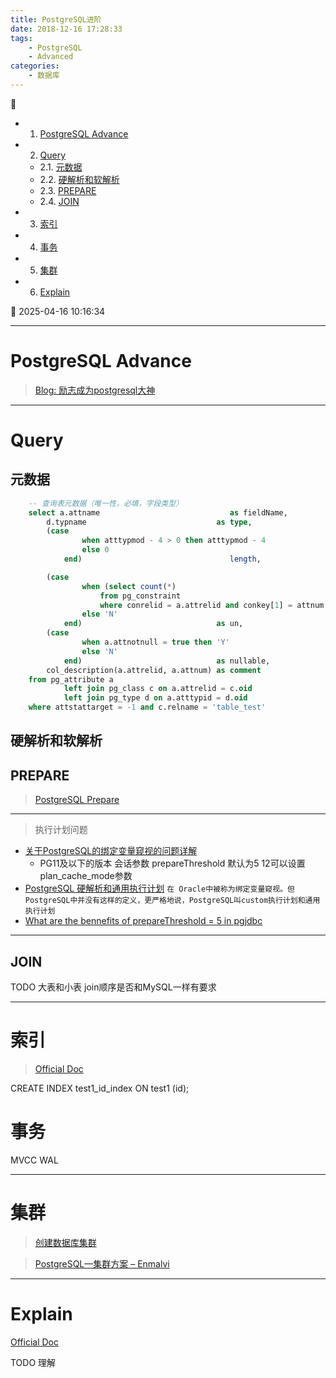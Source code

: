 ```yaml
---
title: PostgreSQL进阶
date: 2018-12-16 17:28:33
tags: 
    - PostgreSQL
    - Advanced
categories: 
    - 数据库
---
```


💠

- 1. [PostgreSQL Advance](#postgresql-advance)
- 2. [Query](#query)
    - 2.1. [元数据](#元数据)
    - 2.2. [硬解析和软解析](#硬解析和软解析)
    - 2.3. [PREPARE](#prepare)
    - 2.4. [JOIN](#join)
- 3. [索引](#索引)
- 4. [事务](#事务)
- 5. [集群](#集群)
- 6. [Explain](#explain)

💠 2025-04-16 10:16:34
****************************************
# PostgreSQL Advance

> [Blog: 励志成为postgresql大神](https://www.modb.pro/u/430972)

************************

# Query
## 元数据
```sql
    -- 查询表元数据（唯一性，必填，字段类型）
    select a.attname                             as fieldName,
        d.typname                             as type,
        (case
                when atttypmod - 4 > 0 then atttypmod - 4
                else 0
            end)                                 length,

        (case
                when (select count(*)
                    from pg_constraint
                    where conrelid = a.attrelid and conkey[1] = attnum and contype = 'u') > 0 then 'Y'
                else 'N'
            end)                              as un,
        (case
                when a.attnotnull = true then 'Y'
                else 'N'
            end)                              as nullable,
        col_description(a.attrelid, a.attnum) as comment
    from pg_attribute a
            left join pg_class c on a.attrelid = c.oid
            left join pg_type d on a.atttypid = d.oid
    where attstattarget = -1 and c.relname = 'table_test'
```

## 硬解析和软解析

## PREPARE
> [PostgreSQL Prepare](https://jdbc.postgresql.org/documentation/server-prepare/)

************************

> 执行计划问题
- [关于PostgreSQL的绑定变量窥视的问题详解](http://www.pgsql.tech/article_103_10000095)
    - PG11及以下的版本 会话参数 prepareThreshold 默认为5 12可以设置plan_cache_mode参数
- [PostgreSQL 硬解析和通用执行计划](https://www.modb.pro/db/48162) `在 Oracle中被称为绑定变量窥视。但 PostgreSQL中并没有这样的定义，更严格地说，PostgreSQL叫custom执行计划和通用执行计划`
- [What are the bennefits of prepareThreshold = 5 in pgjdbc](https://stackoverflow.com/questions/56261410/what-are-the-bennefits-of-preparethreshold-5-in-pgjdbc)

************************

## JOIN
TODO 大表和小表 join顺序是否和MySQL一样有要求

************************

# 索引
> [Official Doc](https://www.postgresql.org/docs/11/indexes.html)

CREATE INDEX test1_id_index ON test1 (id);

# 事务
MVCC WAL 

************************

# 集群
> [创建数据库集群](http://www.postgres.cn/docs/9.3/creating-cluster.html)  

> [PostgreSQL—集群方案 – Enmalvi](http://www.enmalvi.com/2022/10/28/postgresql-patroni/#shu_ju_ku_ji_qun_fang_an)  

************************

# Explain 
[Official Doc](https://www.postgresql.org/docs/current/sql-explain.html)

TODO 理解
